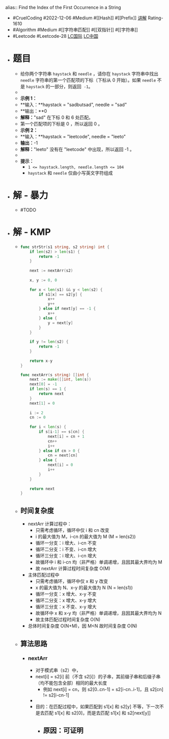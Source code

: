 alias:: Find the Index of the First Occurrence in a String

- #CruelCoding #2022-12-06 #Medium #[[Hash]] #[[Prefix]] [讲解](https://youtu.be/kxqa90g7QcM) Rating-1610
- #Algorithm #Medium #[[字符串匹配]] #[[双指针]] #[[字符串]]
- #Leetcode #Leetcode-28 [LC国际](https://leetcode.com/problems/find-the-index-of-the-first-occurrence-in-a-string/) [LC中国](https://leetcode.cn/problems/find-the-index-of-the-first-occurrence-in-a-string/)
- # 题目
	- 给你两个字符串 `haystack` 和 `needle` ，请你在 `haystack` 字符串中找出 `needle` 字符串的第一个匹配项的下标（下标从 0 开始）。如果 `needle` 不是 `haystack` 的一部分，则返回  `-1`。
	-
	- **示例 1：**
	- **输入：**haystack = "sadbutsad", needle = "sad"
	- **输出：**0
	- **解释：**"sad" 在下标 0 和 6 处匹配。
	- 第一个匹配项的下标是 0 ，所以返回 0 。
	- **示例 2：**
	- **输入：**haystack = "leetcode", needle = "leeto"
	- **输出：**-1
	- **解释：**"leeto" 没有在 "leetcode" 中出现，所以返回 -1 。
	-
	- **提示：**
		- `1 <= haystack.length, needle.length <= 104`
		- `haystack` 和 `needle` 仅由小写英文字符组成
- # 解 - 暴力
	- #TODO
- # 解 - KMP
	- ```go
	  func strStr(s1 string, s2 string) int {
	      if len(s2) > len(s1) {
	          return -1
	      }
	      
	      next := nextArr(s2)
	      
	      x, y := 0, 0
	      
	      for x < len(s1) && y < len(s2) {
	          if s1[x] == s2[y] {
	              x++
	              y++
	          } else if next[y] == -1 {
	              x++
	          } else {
	              y = next[y]
	          }
	      }
	      
	      if y != len(s2) {
	          return -1
	      }
	      
	      return x-y
	  }
	  
	  func nextArr(s string) []int {
	      next := make([]int, len(s))
	      next[0] = -1
	      if len(s) == 1 {
	          return next
	      }
	      next[1] = 0
	      
	      i := 2
	      cn := 0
	      
	      for i < len(s) {
	          if s[i-1] == s[cn] {
	              next[i] = cn + 1
	              cn++
	              i++
	          } else if cn > 0 {
	              cn = next[cn]
	          } else {
	              next[i] = 0
	              i++
	          }
	      }
	      
	      return next
	  }
	  ```
	- ## 时间复杂度
		- nextArr 计算过程中：
			- 只需考虑循环，循环中仅 i 和 cn 改变
			- i 的最大值为 M，i-cn 的最大值为 M (M = len(s2))
			- 循环一分支：i 增大、i-cn 不变
			- 循环二分支：i 不变、i-cn 增大
			- 循环三分支：i 增大、i-cn 增大
			- 故循环中 i 和 i-cn 均（非严格）单调递增，且因其最大界均为 M
			- 故 nextArr 计算过程时间复杂度 O(M)
		- 主体匹配过程中
			- 只需考虑循环，循环中仅 x 和 y 改变
			- x 的最大值为 N、x-y 的最大值为 N (N = len(s1))
			- 循环一分支：x 增大、x-y 不变
			- 循环二分支：x 增大、x-y 增大
			- 循环三分支：x 不变、x-y 增大
			- 故循环中 x 和 x-y 均（非严格）单调递增，且因其最大界均为 N
			- 故主体匹配过程时间复杂度 O(N)
		- 总体时间复杂度 O(N+M)，因 M<N 故时间复杂度 O(N)
	- ## 算法思路
		- ### nextArr
			- 对于模式串（s2）中，
			- next[i] = s2[i] 前（不含 s2[i]）的子串，其前缀子串和后缀子串（均不能包含全部）相同的最大长度
				- 例如 next[i] = cn，则 s2[0..cn-1] = s2[i-cn..i-1]，且 s2[cn] != s2[i-cn-1]
			-
			- 目的：在匹配过程中，如果匹配到  s1[x] 和 s2[y] 不等，下一次不是去匹配 s1[x] 和 s2[0]，而是去匹配 s1[x] 和 s2[next[y]]
				- 原因：可证明
					-